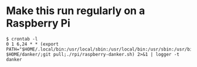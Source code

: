 # Make this run regularly on a Raspberry Pi

```
$ crontab -l
0 1 6,24 * * (export PATH="$HOME/.local/bin:/usr/local/sbin:/usr/local/bin:/usr/sbin:/usr/bin:/sbin:/bin";cd $HOME/danker/;git pull;./rpi/raspberry-danker.sh) 2>&1 | logger -t danker
```
